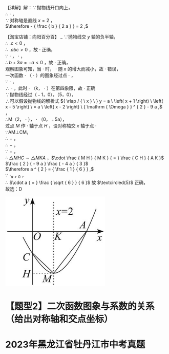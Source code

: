 【详解】解：∵抛物线开口向上，  
∴ $\cdot$ ，  
∵对称轴是直线 $x { = } 2$ ，  
$\therefore - { \frac { b } { 2 a } } = 2 ,$

【淘宝店铺：向阳百分百】 $\_$
∵抛物线交 $y$ 轴的负半轴，  
∴ $. c { < } 0$ ，  
∴ $. a b c > 0$ ，故 $\cdot$ 正确，  
∵ $\cdot$ ， $\cdot$ ，  
$\therefore b + 3 a = - a < 0$ ，故 $\cdot$ 正确，  
观察图象可知，当 $\cdot$ 时， $\cdot$ 随 $x$ 的增大而减小，故 $\cdot$ 错误，  
一次函数 $\cdot$ （ $\cdot$ ）的图象经过点 $\cdot$ ，  
∵ $\cdot$ ，  
∴ $\cdot$ ，此时 $\cdot$ （k， $\cdot$ ）在第四象限，故 $\cdot$ 正确  
∵抛物线经过（﹣1，0），（5，0），  
∴可以假设抛物线的解析式 ${ \rlap / { \ x } \ } y = a \ \left( x + 1 \right) \ \left( x - 5 \right) \ = a \ \left( x - 2 \right) \ { \mathrm { \Omega } } ^ { 2 } - 9 a ,$ ，  
∴M（2， $\cdot$ ）， $\cdot$ （0，﹣5a），  
过点 $M$ 作 $\cdot$ 轴于点 $H$ ，设对称轴交 $x$ 轴于点 $\cdot$   
∵AM⊥CM，  
∴ $-$ ，  
∴ $-$ ，  
∵ $-$ ，  
$\therefore \triangle M H C \sim \triangle M K A$ ，$\cdot \frac { M H } { M K } { = } \frac { C H } { A K }$ $\frac { 2 } { - 9 a } \frac { - 4 a } { 3 }$   
$\therefore a ^ { 2 } = { \frac { 1 } { 6 } } ,$   
∵ $\cdot _ { a > 0 }$ ，  
∴ $\cdot a { = } \frac { \sqrt { 6 } } { 6 }$ 故 $\textcircled{5}$ 正确，  
故选：D

![](<../../qs_image_DB/专题3-4__二次函数选填压轴7类常考热点问题（解析版）_/7da45d97c0f20510ef32b02e123c64339dd33884774fdd50b9a5c1259b672d22.jpg>)

# 【题型2】二次函数图象与系数的关系（给出对称轴和交点坐标）

# 2023年黑龙江省牡丹江市中考真题
